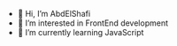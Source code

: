 - 👋 Hi, I’m AbdElShafi
- 👀 I’m interested in FrontEnd development
- 🌱 I’m currently learning JavaScript


<!--
  - 💞️ I’m looking to collaborate on ...
  - 📫 How to reach me ... 
-->

<!---
Shefo225/Shefo225 is a ✨ special ✨ repository because its `README.md` (this file) appears on your GitHub profile.
You can click the Preview link to take a look at your changes.
--->
